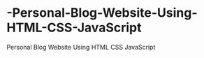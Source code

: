 # -Personal-Blog-Website-Using-HTML-CSS-JavaScript
 Personal Blog Website Using HTML CSS JavaScript
